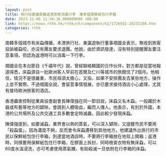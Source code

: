 ```yaml
---
layout: post
title: 旅行社建議南韓返港旅客消毒行李　專家倡保鮮紙包行李箱
date: 2023-11-08 11:34:36.000000000 +08:00
link: https://news.rthk.hk/rthk/ch/component/k2/1726932-20231108.htm
categories: rthk
---
```


南韓多個城市有床蝨傳播，本港旅行社、東瀛遊執行董事禤國全表示，無收到旅客投訴被蝨咬，亦沒有團友要求退團。他說，由於資訊發達，沒有特別提醒團友要注意事項，但認為返港時可以消毒一下行李。

禤國全在本台節目《千禧年代》說，曾經聯絡韓國的合作伙伴，對方都是從當地報道得悉，床蝨源自一批歐洲客人早前在首爾及仁川等城市的旅館住了2個月。他相信，情況不是很嚴重，市民毋須太擔心，又指，如果不安排團友去某些地方，操作上並不實際。不過禤國全說，會留意事情發展，亦已要求接待酒店小心處理，尤其有接待歐洲旅客的酒店。

香港蟲害控制從業員協會副會長陳偉強在同一節目說，床蝨又名木蝨，一般藏於木器或布藝等地方的罅隙，會跳到人體吸血，繼而人傳人。他表示，有別於外國，本港的公共場所及公共交通工具多數會定時滅蟲，因此較少發現床蝨。

陳偉強提到，如要滅蝨，業界會以熱的蒸氣，可以深入罅隙，又提醒市民不要用「殺蝨蛋」，因為濃度不夠，反而會令床蝨遷移到其他地方。他建議外出旅行的市民以保鮮紙包住行李箱，到達當地酒店時，不要將行李箱放在地毯上開箱；返港時，同樣要用保鮮紙包住行李箱，在膠面上拆封，同時檢查衣物有無床蝨，可以60度水溫浸洗，亦可考慮使用蒸氣機，有助殺滅一旦依附在行李箱的床蝨。
